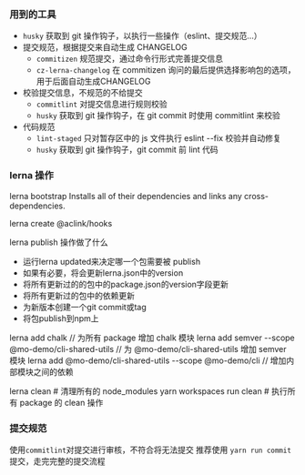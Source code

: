 ### 用到的工具

-   `husky` 获取到 git 操作钩子，以执行一些操作（eslint、提交规范...）
-   提交规范，根据提交来自动生成 CHANGELOG
    -   `commitizen` 规范提交，通过命令行形式完善提交信息
    -   `cz-lerna-changelog` 在 commitizen 询问的最后提供选择影响包的选项，用于后面自动生成CHANGELOG
-   校验提交信息，不规范的不给提交
    -   `commitlint` 对提交信息进行规则校验
    -   `husky` 获取到 git 操作钩子，在 git commit 时使用 commitlint 来校验
-   代码规范
    -   `lint-staged` 只对暂存区中的 js 文件执行 eslint --fix 校验并自动修复
    -   `husky` 获取到 git 操作钩子，git commit 前 lint 代码

### lerna 操作

lerna bootstrap Installs all of their dependencies and links any cross-dependencies.

lerna create @aclink/hooks

lerna publish 操作做了什么

- 运行lerna updated来决定哪一个包需要被 publish
- 如果有必要，将会更新lerna.json中的version
- 将所有更新过的的包中的package.json的version字段更新
- 将所有更新过的包中的依赖更新
- 为新版本创建一个git commit或tag
- 将包publish到npm上

lerna add chalk // 为所有 package 增加 chalk 模块
lerna add semver --scope @mo-demo/cli-shared-utils // 为 @mo-demo/cli-shared-utils 增加 semver 模块
lerna add @mo-demo/cli-shared-utils --scope @mo-demo/cli // 增加内部模块之间的依赖

lerna clean # 清理所有的 node_modules
yarn workspaces run clean # 执行所有 package 的 clean 操作

### 提交规范

使用`commitlint`对提交进行审核，不符合将无法提交
推荐使用 `yarn run commit` 提交，走完完整的提交流程
